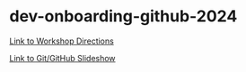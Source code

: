 # dev-onboarding-github-2024
[Link to Workshop Directions](https://docs.google.com/document/d/1y2oOQULBkh69G5PYXTvFjBkxV1GlXUCtt7Ml1hotNUw/edit)

[Link to Git/GitHub Slideshow](https://docs.google.com/presentation/d/1o9255Yu0-PtP1aufu0nIWgneVnAimT38fB4_-VX9u_E/edit?usp=sharing)
